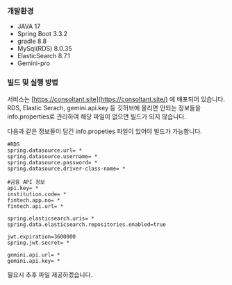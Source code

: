 ### 개발환경

- JAVA 17
- Spring Boot 3.3.2
- gradle 8.8
- MySql(RDS) 8.0.35
- ElasticSearch 8.7.1
- Gemini-pro

### 빌드 및 실행 방법

서비스는 [https://consoltant.site](https://consoltant.site/) 에 배포되어 있습니다.
RDS, Elastic Serach, gemini.api.key 등 깃허브에 올리면 안되는 정보들을 info.properties로 관리하여 해당 파일이 없으면 빌드가 되지 않습니다.

다음과 같은 정보들이 담긴 info.propeties 파일이 있어야 빌드가 가능합니다.

```
#RDS
spring.datasource.url= *
spring.datasource.username= *
spring.datasource.password= *
spring.datasource.driver-class-name= *

#금융 API 정보
api.key= *
institution.code= *
fintech.app.no= *
fintech.api.url= *

spring.elasticsearch.uris= *
spring.data.elasticsearch.repositories.enabled=true

jwt.expiration=3600000
spring.jwt.secret= *

gemini.api.url= *
gemini.api.key= *
```

필요시 추후 파일 제공하겠습니다.
